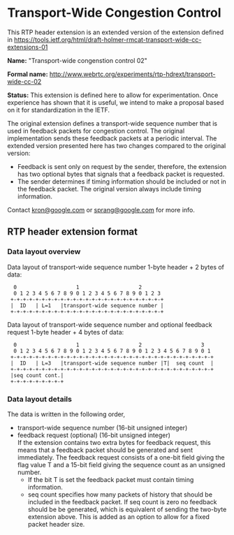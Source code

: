 # Transport-Wide Congestion Control

This RTP header extension is an extended version of the extension defined in
<https://tools.ietf.org/html/draft-holmer-rmcat-transport-wide-cc-extensions-01>

**Name:** "Transport-wide congenstion control 02"

**Formal name:**
<http://www.webrtc.org/experiments/rtp-hdrext/transport-wide-cc-02>

**Status:** This extension is defined here to allow for experimentation. Once
experience has shown that it is useful, we intend to make a proposal based on
it for standardization in the IETF.

The original extension defines a transport-wide sequence number that is used in
feedback packets for congestion control. The original implementation sends these
feedback packets at a periodic interval. The extended version presented here has
two changes compared to the original version:
* Feedback is sent only on request by the sender, therefore, the extension has
  two optional bytes that signals that a feedback packet is requested.
* The sender determines if timing information should be included or not in the
  feedback packet. The original version always include timing information.

Contact <kron@google.com> or <sprang@google.com> for more info.

## RTP header extension format

### Data layout overview
Data layout of transport-wide sequence number
     1-byte header + 2 bytes of data:

      0                   1                   2
      0 1 2 3 4 5 6 7 8 9 0 1 2 3 4 5 6 7 8 9 0 1 2 3
     +-+-+-+-+-+-+-+-+-+-+-+-+-+-+-+-+-+-+-+-+-+-+-+-+
     |  ID   | L=1   |transport-wide sequence number |
     +-+-+-+-+-+-+-+-+-+-+-+-+-+-+-+-+-+-+-+-+-+-+-+-+

Data layout of transport-wide sequence number and optional feedback request
     1-byte header + 4 bytes of data:

      0                   1                   2                   3
      0 1 2 3 4 5 6 7 8 9 0 1 2 3 4 5 6 7 8 9 0 1 2 3 4 5 6 7 8 9 0 1
     +-+-+-+-+-+-+-+-+-+-+-+-+-+-+-+-+-+-+-+-+-+-+-+-+-+-+-+-+-+-+-+-+
     |  ID   | L=3   |transport-wide sequence number |T|  seq count  |
     +-+-+-+-+-+-+-+-+-+-+-+-+-+-+-+-+-+-+-+-+-+-+-+-+-+-+-+-+-+-+-+-+
     |seq count cont.|
     +-+-+-+-+-+-+-+-+

### Data layout details
The data is written in the following order,
* transport-wide sequence number (16-bit unsigned integer)
* feedback request (optional) (16-bit unsigned integer)<br>
  If the extension contains two extra bytes for feedback request, this means
  that a feedback packet should be generated and sent immediately. The feedback
  request consists of a one-bit field giving the flag value T and a 15-bit
  field giving the sequence count as an unsigned number.
  - If the bit T is set the feedback packet must contain timing information.
  - seq count specifies how many packets of history that should be included in
    the feedback packet. If seq count is zero no feedback should be be
    generated, which is equivalent of sending the two-byte extension above.
    This is added as an option to allow for a fixed packet header size.

